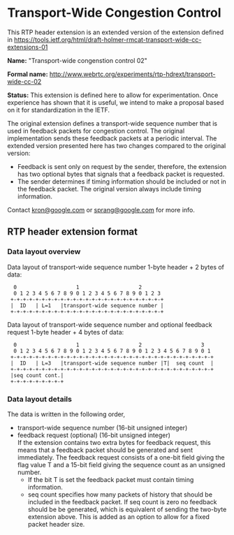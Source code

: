 # Transport-Wide Congestion Control

This RTP header extension is an extended version of the extension defined in
<https://tools.ietf.org/html/draft-holmer-rmcat-transport-wide-cc-extensions-01>

**Name:** "Transport-wide congenstion control 02"

**Formal name:**
<http://www.webrtc.org/experiments/rtp-hdrext/transport-wide-cc-02>

**Status:** This extension is defined here to allow for experimentation. Once
experience has shown that it is useful, we intend to make a proposal based on
it for standardization in the IETF.

The original extension defines a transport-wide sequence number that is used in
feedback packets for congestion control. The original implementation sends these
feedback packets at a periodic interval. The extended version presented here has
two changes compared to the original version:
* Feedback is sent only on request by the sender, therefore, the extension has
  two optional bytes that signals that a feedback packet is requested.
* The sender determines if timing information should be included or not in the
  feedback packet. The original version always include timing information.

Contact <kron@google.com> or <sprang@google.com> for more info.

## RTP header extension format

### Data layout overview
Data layout of transport-wide sequence number
     1-byte header + 2 bytes of data:

      0                   1                   2
      0 1 2 3 4 5 6 7 8 9 0 1 2 3 4 5 6 7 8 9 0 1 2 3
     +-+-+-+-+-+-+-+-+-+-+-+-+-+-+-+-+-+-+-+-+-+-+-+-+
     |  ID   | L=1   |transport-wide sequence number |
     +-+-+-+-+-+-+-+-+-+-+-+-+-+-+-+-+-+-+-+-+-+-+-+-+

Data layout of transport-wide sequence number and optional feedback request
     1-byte header + 4 bytes of data:

      0                   1                   2                   3
      0 1 2 3 4 5 6 7 8 9 0 1 2 3 4 5 6 7 8 9 0 1 2 3 4 5 6 7 8 9 0 1
     +-+-+-+-+-+-+-+-+-+-+-+-+-+-+-+-+-+-+-+-+-+-+-+-+-+-+-+-+-+-+-+-+
     |  ID   | L=3   |transport-wide sequence number |T|  seq count  |
     +-+-+-+-+-+-+-+-+-+-+-+-+-+-+-+-+-+-+-+-+-+-+-+-+-+-+-+-+-+-+-+-+
     |seq count cont.|
     +-+-+-+-+-+-+-+-+

### Data layout details
The data is written in the following order,
* transport-wide sequence number (16-bit unsigned integer)
* feedback request (optional) (16-bit unsigned integer)<br>
  If the extension contains two extra bytes for feedback request, this means
  that a feedback packet should be generated and sent immediately. The feedback
  request consists of a one-bit field giving the flag value T and a 15-bit
  field giving the sequence count as an unsigned number.
  - If the bit T is set the feedback packet must contain timing information.
  - seq count specifies how many packets of history that should be included in
    the feedback packet. If seq count is zero no feedback should be be
    generated, which is equivalent of sending the two-byte extension above.
    This is added as an option to allow for a fixed packet header size.

